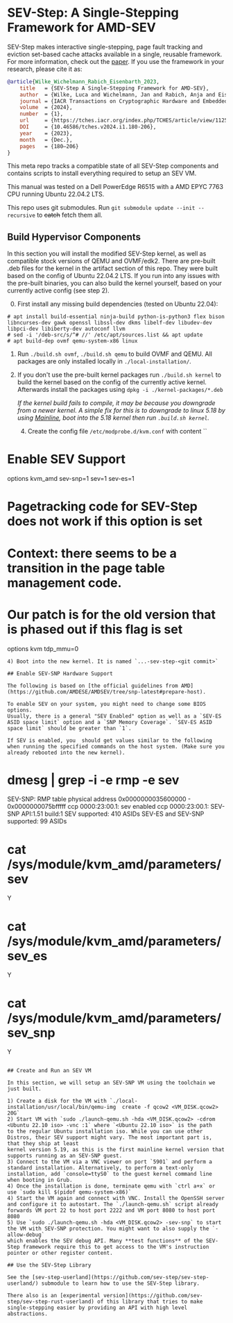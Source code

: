 # SEV-Step: A Single-Stepping Framework for AMD-SEV

SEV-Step makes interactive single-stepping, page fault tracking and eviction set-based cache attacks available in a single, reusable framework. For more information, check out the [paper](https://arxiv.org/pdf/2307.14757.pdf).
If you use the framework in your research, please cite it as:

```bibtex
@article{Wilke_Wichelmann_Rabich_Eisenbarth_2023,
    title   = {SEV-Step A Single-Stepping Framework for AMD-SEV},
    author  = {Wilke, Luca and Wichelmann, Jan and Rabich, Anja and Eisenbarth, Thomas},
    journal = {IACR Transactions on Cryptographic Hardware and Embedded Systems},
    volume  = {2024},
    number  = {1},
    url     = {https://tches.iacr.org/index.php/TCHES/article/view/11250},
    DOI     = {10.46586/tches.v2024.i1.180-206},
    year    = {2023},
    month   = {Dec.},
    pages   = {180–206}
}
```

This meta repo tracks a compatible state of all SEV-Step components and contains scripts to install everything required to setup an SEV VM.

This manual was tested on a Dell PowerEdge R6515 with a AMD EPYC 7763 CPU running Ubuntu 22.04.2 LTS.

This repo uses git submodules. Run `git submodule update --init --recursive` to ~~catch~~ fetch them all.

## Build Hypervisor Components

In this section you will install the modified SEV-Step kernel, as well as compatible stock versions of QEMU and OVMF/edk2. There are pre-built .deb files for the kernel in the artifact section of this repo. They were built based on the config of Ubuntu 22.04.2 LTS. If you run into any issues with the pre-built binaries, you can also build the kernel yourself, based on your currently active config (see step 2).

0) First install any missing build dependencies (tested on Ubuntu 22.04):

```
# apt install build-essential ninja-build python-is-python3 flex bison libncurses-dev gawk openssl libssl-dev dkms libelf-dev libudev-dev libpci-dev libiberty-dev autoconf llvm
# sed -i '/deb-src/s/^# //' /etc/apt/sources.list && apt update
# apt build-dep ovmf qemu-system-x86 linux
```

1) Run `./build.sh ovmf`, `./build.sh qemu` to build OVMF and QEMU. All packages are only installed locally in `./local-installation/`.
2) If you don't use the pre-built kernel packages run `./build.sh kernel` to build the kernel based on the config of the currently active kernel. Afterwards install the packages using `dpkg -i ./kernel-packages/*.deb`
   
   *If the kernel build fails to compile, it may be because you downgrade from a newer kernel. A simple fix for this is to downgrade to linux 5.18 by using [Mainline](https://github.com/bkw777/mainline), boot into the 5.18 kernel then run `.build.sh kernel`.*
   
   4) Create the config file `/etc/modprobe.d/kvm.conf` with content 
``
# Enable SEV Support
options kvm_amd sev-snp=1 sev=1 sev-es=1

# Pagetracking code for SEV-Step does not work if this option is set
# Context: there seems to be a transition in the page table management code.
# Our patch is for the old version that is phased out if this flag is set
options kvm tdp_mmu=0                    
```
4) Boot into the new kernel. It is named `...-sev-step-<git commit>`

## Enable SEV-SNP Hardware Support

The following is based on [the official guidelines from AMD](https://github.com/AMDESE/AMDSEV/tree/snp-latest#prepare-host).

To enable SEV on your system, you might need to change some BIOS options.
Usually, there is a general "SEV Enabled" option as well as a `SEV-ES ASID space limit` option and a `SNP Memory Coverage`. `SEV-ES ASID space limit` should be greater than `1`.

If SEV is enabled, you  should get values similar to the following when running the specified commands on the host system. (Make sure you already rebooted into the new kernel).

```
# dmesg | grep -i -e rmp -e sev
SEV-SNP: RMP table physical address 0x0000000035600000 - 0x0000000075bfffff
ccp 0000:23:00.1: sev enabled
ccp 0000:23:00.1: SEV-SNP API:1.51 build:1
SEV supported: 410 ASIDs
SEV-ES and SEV-SNP supported: 99 ASIDs
# cat /sys/module/kvm_amd/parameters/sev
Y
# cat /sys/module/kvm_amd/parameters/sev_es 
Y
# cat /sys/module/kvm_amd/parameters/sev_snp 
Y
```

## Create and Run an SEV VM

In this section, we will setup an SEV-SNP VM using the toolchain we just built.

1) Create a disk for the VM with `./local-installation/usr/local/bin/qemu-img  create -f qcow2 <VM_DISK.qcow2> 20G`
2) Start VM with `sudo ./launch-qemu.sh -hda <VM_DISK.qcow2> -cdrom <Ubuntu 22.10 iso> -vnc :1` where `<Ubuntu 22.10 iso>` is the path
to the regular Ubuntu installation iso. While you can use other Distros, their SEV support might vary. The most important part is, that they ship at least
kernel version 5.19, as this is the first mainline kernel version that supports running as an SEV-SNP guest.
3) Connect to the VM via a VNC viewer on port `5901` and perform a standard installation. Alternatively, to perform a text-only installation, add `console=ttyS0` to the guest kernel command line when booting in Grub.
4) Once the installation is done, terminate qemu with `ctrl a+x` or use `sudo kill $(pidof qemu-system-x86)`
4) Start the VM again and connect with VNC. Install the OpenSSH server and configure it to autostart. The `./launch-qemu.sh` script already forwards VM port 22 to host port 2222 and VM port 8080 to host port 8080
5) Use `sudo ./launch-qemu.sh -hda <VM_DISK.qcow2> -sev-snp` to start the VM with SEV-SNP protection. You might want to also supply the `-allow-debug`
which enables the SEV debug API. Many **test functions** of the SEV-Step framework require this to get access to the VM's instruction pointer or other register content.

## Use the SEV-Step Library

See the [sev-step-userland](https://github.com/sev-step/sev-step-userland/) submodule to learn how to use the SEV-Step library.

There also is an [experimental version](https://github.com/sev-step/sev-step-rust-userland) of this library that tries to make single-stepping easier by providing an API with high level abstractions. 
